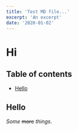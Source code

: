 ```yaml
---
title: 'Test MD file...'
excerpt: 'An excerpt'
date: '2020-01-02'
---
```


# Hi

## Table of contents

- [Hello](#hello)

## Hello

_Some_ ~~more~~ _things_.
